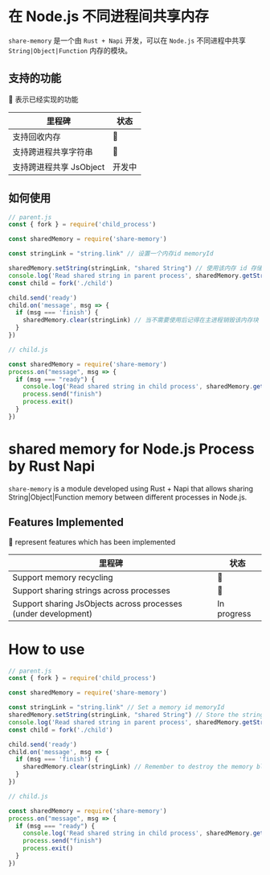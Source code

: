 # 在 Node.js 不同进程间共享内存

`share-memory` 是一个由 `Rust + Napi` 开发，可以在 `Node.js` 不同进程中共享 `String|Object|Function` 内存的模块。

## 支持的功能

🚀 表示已经实现的功能

| 里程碑                                                                                                                                                                                                                                          | 状态 |
| -------------------------------------------------------------------------------------------------------------------------------------- | ---- |
|  支持回收内存    | 🚀    |
|  支持跨进程共享字符串    | 🚀    |
|  支持跨进程共享 JsObject    | 开发中    |



## 如何使用

```js
// parent.js
const { fork } = require('child_process')

const sharedMemory = require('share-memory')

const stringLink = "string.link" // 设置一个内存id memoryId

sharedMemory.setString(stringLink, "shared String") // 使用该内存 id 存储需要共享的字符串
console.log('Read shared string in parent process', sharedMemory.getString(stringLink))
const child = fork('./child')

child.send('ready')
child.on('message', msg => {
  if (msg === 'finish') {
    sharedMemory.clear(stringLink) // 当不需要使用后记得在主进程销毁该内存块
  }
})

// child.js

const sharedMemory = require('share-memory')
process.on("message", msg => {
  if (msg === "ready") {
    console.log('Read shared string in child process', sharedMemory.getString("string.link"))
    process.send("finish")
    process.exit()
  }
})

```
# shared memory for Node.js Process by Rust Napi

`share-memory` is a module developed using Rust + Napi that allows sharing String|Object|Function memory between different processes in Node.js.

## Features Implemented

🚀 represent features which has been implemented

| 里程碑                                                                                                                                                                                                                                          | 状态 |
| -------------------------------------------------------------------------------------------------------------------------------------- | ---- |
|  Support memory recycling	    | 🚀    |
|  Support sharing strings across processes	    | 🚀    |
|  Support sharing JsObjects across processes (under development)    | In progress    |


# How to use

```js
// parent.js
const { fork } = require('child_process')

const sharedMemory = require('share-memory')

const stringLink = "string.link" // Set a memory id memoryId
sharedMemory.setString(stringLink, "shared String") // Store the string to be shared using the memory id
console.log('Read shared string in parent process', sharedMemory.getString(stringLink))
const child = fork('./child')

child.send('ready')
child.on('message', msg => {
  if (msg === 'finish') {
    sharedMemory.clear(stringLink) // Remember to destroy the memory block in the main process when it is no longer needed
  }
})

// child.js

const sharedMemory = require('share-memory')
process.on("message", msg => {
  if (msg === "ready") {
    console.log('Read shared string in child process', sharedMemory.getString("string.link"))
    process.send("finish")
    process.exit()
  }
})
```
